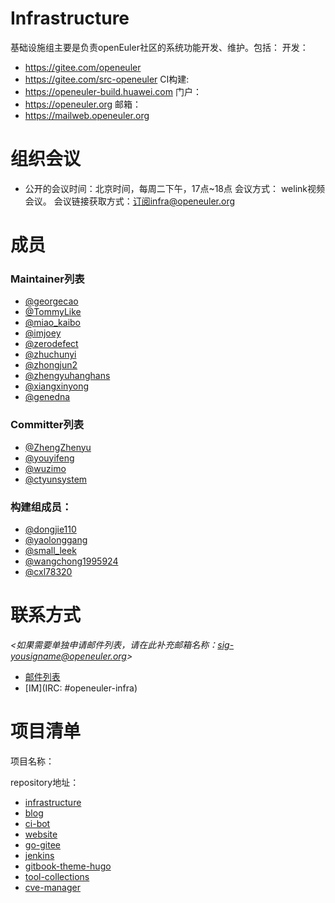 # Infrastructure

基础设施组主要是负责openEuler社区的系统功能开发、维护。包括：
  开发：
  - https://gitee.com/openeuler
  - https://gitee.com/src-openeuler
  CI构建:
  - https://openeuler-build.huawei.com
  门户：
  - https://openeuler.org
  邮箱：
  - https://mailweb.openeuler.org


# 组织会议

- 公开的会议时间：北京时间，每周二下午，17点~18点
  会议方式： welink视频会议。
  会议链接获取方式：订阅infra@openeuler.org

# 成员

### Maintainer列表

- [@georgecao](https://gitee.com/georgecao)
- [@TommyLike](https://gitee.com/TommyLike)
- [@miao_kaibo](https://gitee.com/miao_kaibo)
- [@imjoey](https://gitee.com/imjoey)
- [@zerodefect](https://gitee.com/zerodefect)
- [@zhuchunyi](https://gitee.com/zhuchunyi)
- [@zhongjun2](https://gitee.com/zhongjun2)
- [@zhengyuhanghans](https://gitee.com/zhengyuhanghans)
- [@xiangxinyong](https://gitee.com/xiangxinyong)
- [@genedna](https://gitee.com/genedna)

### Committer列表
- [@ZhengZhenyu](https://gitee.com/ZhengZhenyu)
- [@youyifeng](https://gitee.com/youyifeng)
- [@wuzimo](https://gitee.com/wuzimo)
- [@ctyunsystem](https://gitee.com/ctyunsystem)

### 构建组成员：
- [@dongjie110](https://gitee.com/dongjie110)
- [@yaolonggang](https://gitee.com/yaolonggang)
- [@small_leek](https://gitee.com/small_leek)
- [@wangchong1995924](https://gitee.com/wangchong1995924)
- [@cxl78320](https://gitee.com/cxl78320)


# 联系方式

*<如果需要单独申请邮件列表，请在此补充邮箱名称：sig-yousigname@openeuler.org>*

- [邮件列表](infra@openeuler.org)
- [IM](IRC: #openeuler-infra)


# 项目清单


项目名称：

repository地址：

- [infrastructure](https://gitee.com/openeuler/infrastructure)
- [blog](https://gitee.com/openeuler/website-v2/tree/master/web-ui/docs/zh/blog)
- [ci-bot](https://gitee.com/openeuler/ci-bot)
- [website](https://gitee.com/openeuler/website-v2)
- [go-gitee](https://gitee.com/openeuler/go-gitee)
- [jenkins](https://gitee.com/openeuler/openeuler-jenkins)
- [gitbook-theme-hugo](https://gitee.com/openeuler/gitbook-theme-hugo)
- [tool-collections](https://gitee.com/openeuler/tool-collections)
- [cve-manager](https://gitee.com/openeuler/cve-manager)
